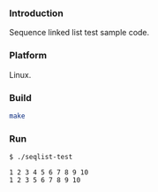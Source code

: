 ### Introduction

Sequence linked list test sample code.


### Platform

Linux.


### Build

```bash
make
```


### Run

```base
$ ./seqlist-test

1 2 3 4 5 6 7 8 9 10
1 2 3 5 6 7 8 9 10
```
